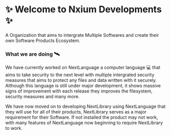 # ✨ Welcome to Nxium Developments ✨
A Organization that aims to intergrate Multiple Softwares
and create their own Software Products Ecosystem.

### What we are doing 🛰️

We have currently worked on NextLanguage a computer language 💻
that aims to take security to the next level with multiple
intergrated security measures that aims to protect any files and
data written with it securely. Although this language is still
under major development, it shows massive signs of improvement
with each release they improves the filesystem, security measures
and many more.

We have now moved on to developing NextLibrary using NextLanguage
that they will use for all of their products, NextLibrary serves as
a major requirement for their Software. If not installed the product
may not work, with many features of NextLanguage now beginning to
require NextLibrary to work.
